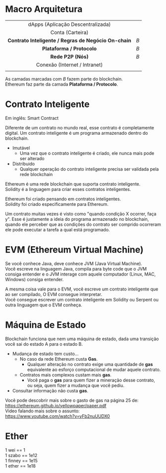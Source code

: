 # Macro Arquitetura

|                                                       |     |
| :-:                                                   | :-: |
| dApps (Aplicação Descentralizada)                     |     |
| Conta (Carteira)                                      |     |
| **Contrato Inteligente / Regras de Negócio On-chain** | *B* |
| **Plataforma / Protocolo**                            | *B* |
| **Rede P2P (Nós)**                                    | *B* |
| Conexão (Internet / Intranet)                         |     |
|                                                       |     |

As camadas marcadas com *B* fazem parte do blockchain.  
Ethereum faz parte da camada **Plataforma / Protocolo**.  

# Contrato Inteligente
Em inglês: Smart Contract  

Diferente de um contrato no mundo real, esse contrato é completamente digital. Um contrato inteligente é um programa armazenado dentro do blockchain.  

* Imutável
  * Uma vez que o contrato inteligente é criado, ele nunca mais pode ser alterado  
* Distribuido
  * Qualquer operação do contrato inteligente precisa ser validada pela rede blockchain

Ethereum é uma rede blockchain que suporta contrato inteligente.  
Solidity é a linguagem para criar esses contratos inteligentes.  

Ethereum foi criado pensando em contratos inteligentes.  
Solidity foi criado especificamente para Ethereum.  

Um contrato muitas vezes é visto como "quando condição X ocorrer, faça y". Esse é justamente a ideia do programa armazenado no blockchain, quando ele perceber que as condições do contrato ser comprido ocorreram ele pode executar a tarefa a qual está programado.  

# EVM (Ethereum Virtual Machine)
Se você conhece Java, deve conhece JVM (Java Virtual Machine).  
Você escreve na linguagem Java, compila para byte code que o JVM consiga entender e o JVM interage com aquele computador (Linux, MAC, Windows) consiga entender.  

A mesma coisa vale para o EVM, você escreve um contrato inteligente que ao ser compilado, O EVM consegue interpretar.  
Você consegue escrever um contrato inteligente em Solidity ou Serpent ou outra linguagem que o EVM conheça.  

# Máquina de Estado
Blockchain funciona que nem uma máquina de estado, dada uma transição você sai do estado A para o estado B.  

* Mudança de estado tem custo...  
  * No caso da rede Ethereum custa **Gas**.  
    * Qualquer alteração no contrato exige uma quantidade de **gas** equivalente ao esforço computacional de mudar aquele contrato.  
  * Contratos mais complexos custam mais **gas**.  
    * Você paga o **gas** para quem fizer a mineração desse contrato, ou seja, quem fizer a mudança que você pediu.  
* Consultar informação não custa **gas**.  

Você pode descobrir mais sobre o gasto de gas na página 25 de:  
https://ethereum.github.io/yellowpaper/paper.pdf  
Video falando mais sobre o assunto:  
https://www.youtube.com/watch?v=yFb2nuUUDX0  

# Ether

1 wei == 1  
1 szabo == 1e12  
1 finney == 1e15  
1 ether == 1e18  